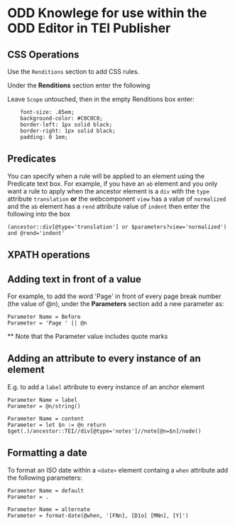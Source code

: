 ODD Knowlege for use within the ODD Editor in TEI Publisher
=
CSS Operations
-

Use the `Renditions` section to add CSS rules.

Under the **Renditions** section enter the following

Leave `Scope` untouched, then in the empty Renditions box enter: 

```
    font-size: .85em;
    background-color: #C0C0C0;
    border-left: 1px solid black;
    border-right: 1px solid black;
    padding: 0 1em;
```

Predicates
-
You can specify when a rule will be applied to an element using the Predicate text box. For example, if you have an `ab` element and you only want a rule to apply when the ancestor element is a `div` with the `type` attribute `translation` **or** the webcomponent `view` has a value of `normalized` and the `ab` element has a `rend` attribute value of `indent` then enter the following into the box

    (ancestor::div[@type='translation'] or $parameters?view='normalized') and @rend='indent'

XPATH operations
-

Adding text in front of a value
--

For example, to add the word 'Page' in front of every page break number (the value of @n), under the **Parameters** section add a new parameter as:

    Parameter Name = Before
    Parameter = 'Page ' || @n
    
** Note that the Parameter value includes quote marks

Adding an attribute to every instance of an element
--

E.g. to add a `label` attribute to every instance of an anchor element

    Parameter Name = label
    Parameter = @n/string()

    Parameter Name = content    
    Parameter = let $n := @n return $get(.)/ancestor::TEI//div[@type='notes']//note[@n=$n]/node()
    
    

Formatting a date
--

To format an ISO date within a `<date>` element containg a `when` attribute add the following parameters:

    Parameter Name = default
    Parameter = .

    Parameter Name = alternate
    Parameter = format-date(@when, '[FNn], [D1o] [MNn], [Y]')

